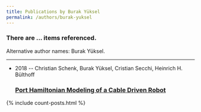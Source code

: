 ```yaml
---
title: Publications by Burak Yüksel
permalink: /authors/burak-yuksel
---
```


<h3 id="number-posts">There are ... items referenced.</h3>
<p id='info-authors'>Alternative author names: Burak Yüksel.</p>
<hr />
<ul class="post-list">
<li><span class='post-meta'>2018 -- Christian Schenk, Burak Yüksel, Cristian Secchi, Heinrich H. Bülthoff</span><h3><a class='post-link' href="{{ site.baseurl }}/port-hamiltonian-modeling-of-a-cable-driven-robot">Port Hamiltonian Modeling of a Cable Driven Robot</a></h3></li>

</ul>
{% include count-posts.html %}
